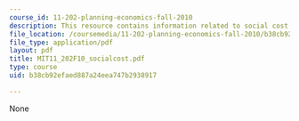 ```yaml
---
course_id: 11-202-planning-economics-fall-2010
description: This resource contains information related to social cost of carbon.
file_location: /coursemedia/11-202-planning-economics-fall-2010/b38cb92efaed887a24eea747b2938917_MIT11_202F10_socialcost.pdf
file_type: application/pdf
layout: pdf
title: MIT11_202F10_socialcost.pdf
type: course
uid: b38cb92efaed887a24eea747b2938917

---
```

None